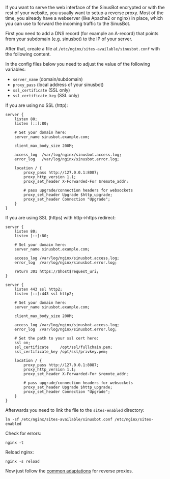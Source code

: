 If you want to serve the web interface of the SinusBot encrypted or with the rest of your website, you usually want to setup a reverse proxy. Most of the time, you already have a webserver (like Apache2 or nginx) in place, which you can use to forward the incoming traffic to the SinusBot.

First you need to add a DNS record (for example an A-record) that points from your subdomain (e.g. sinusbot) to the IP of your server.

After that, create a file at `/etc/nginx/sites-available/sinusbot.conf` with the following content.

In the config files below you need to adjust the value of the following variables:

- `server_name` (domain/subdomain)
- `proxy_pass` (local address of your sinusbot)
- `ssl_certificate` (SSL only)
- `ssl_certificate_key` (SSL only)

If you are using no SSL (http):

<!-- TODO: check if websockets work -->

```nginx
server {
    listen 80;
    listen [::]:80;
    
    # Set your domain here:
    server_name sinusbot.example.com;

    client_max_body_size 200M;
    
    access_log  /var/log/nginx/sinusbot.access.log;
    error_log   /var/log/nginx/sinusbot.error.log;
    
    location / {
        proxy_pass http://127.0.0.1:8087;
        proxy_http_version 1.1;
        proxy_set_header X-Forwarded-For $remote_addr;

        # pass upgrade/connection headers for websockets
        proxy_set_header Upgrade $http_upgrade;
        proxy_set_header Connection "Upgrade";
    }
}
```

If you are using SSL (https) with http->https redirect:

```nginx
server {
    listen 80;
    listen [::]:80;
    
    # Set your domain here:
    server_name sinusbot.example.com;
    
    access_log /var/log/nginx/sinusbot.access.log;
    error_log  /var/log/nginx/sinusbot.error.log;
    
    return 301 https://$host$request_uri;
}

server {
    listen 443 ssl http2;
    listen [::]:443 ssl http2;
    
    # Set your domain here:
    server_name sinusbot.example.com;
    
    client_max_body_size 200M;
    
    access_log /var/log/nginx/sinusbot.access.log;
    error_log  /var/log/nginx/sinusbot.error.log;
    
    # Set the path to your ssl cert here:
    ssl on;
    ssl_certificate     /opt/ssl/fullchain.pem;
    ssl_certificate_key /opt/ssl/privkey.pem;
    
    location / {
        proxy_pass http://127.0.0.1:8087;
        proxy_http_version 1.1;
        proxy_set_header X-Forwarded-For $remote_addr;

        # pass upgrade/connection headers for websockets
        proxy_set_header Upgrade $http_upgrade;
        proxy_set_header Connection "Upgrade";
    }
}
```

Afterwards you need to link the file to the `sites-enabled` directory:

`ln -sf /etc/nginx/sites-available/sinusbot.conf /etc/nginx/sites-enabled`

Check for errors:

`nginx -t`

Reload nginx:

`nginx -s reload`

Now just follow the [common adaptations](common-adaptations.md) for reverse proxies.
